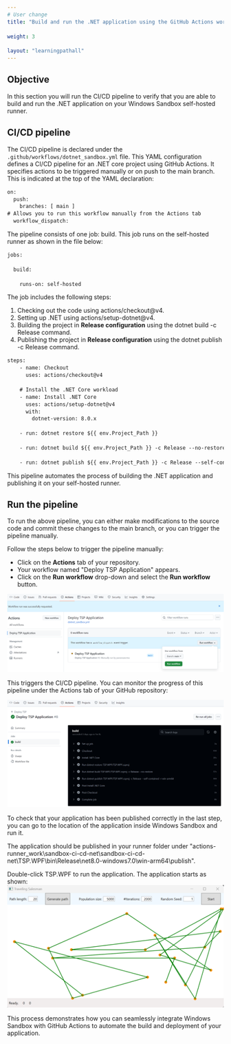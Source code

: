 ```yaml
---
# User change
title: "Build and run the .NET application using the GitHub Actions workflow"

weight: 3

layout: "learningpathall"
---
```


## Objective
In this section you will run the CI/CD pipeline to verify that you are able to build and run the .NET application on your Windows Sandbox self-hosted runner.

## CI/CD pipeline
The CI/CD pipeline is declared under the `.github/workflows/dotnet_sandbox.yml` file. This YAML configuration defines a CI/CD pipeline for an .NET core project using GitHub Actions. It specifies actions to be triggered manually or on push to the main branch. This is indicated at the top of the YAML declaration:
```XML
on:
  push: 
    branches: [ main ]
# Allows you to run this workflow manually from the Actions tab
  workflow_dispatch:
```

The pipeline consists of one job: build. This job runs on the self-hosted runner as shown in the file below:

```XML
jobs:

  build:

    runs-on: self-hosted  
```
The job includes the following steps:
1. Checking out the code using actions/checkout@v4.
2. Setting up .NET using actions/setup-dotnet@v4.
3. Building the project in **Release configuration** using the dotnet build -c Release command.
4. Publishing the project in **Release configuration** using the dotnet publish -c Release command.

```XML
steps:
    - name: Checkout
      uses: actions/checkout@v4

    # Install the .NET Core workload
    - name: Install .NET Core
      uses: actions/setup-dotnet@v4
      with:
        dotnet-version: 8.0.x

    - run: dotnet restore ${{ env.Project_Path }}

    - run: dotnet build ${{ env.Project_Path }} -c Release --no-restore

    - run: dotnet publish ${{ env.Project_Path }} -c Release --self-contained -r win-arm64
```

This pipeline automates the process of building the .NET application and publishing it on your self-hosted runner.

## Run the pipeline
To run the above pipeline, you can either make modifications to the source code and commit these changes to the main branch, or you can trigger the pipeline manually. 

Follow the steps below to trigger the pipeline manually:

* Click on the **Actions** tab of your repository.
* Your workflow named "Deploy TSP Application" appears.
* Click on the **Run workflow** drop-down and select the **Run workflow** button.

![img4](win_sandbox_4.png)

This triggers the CI/CD pipeline. You can monitor the progress of this pipeline under the Actions tab of your GitHub repository:

![img5](win_sandbox_5.png)

To check that your application has been published correctly in the last step, you can go to the location of the application inside Windows Sandbox and run it.

The application should be published in your runner folder under "actions-runner\_work\sandbox-ci-cd-net\sandbox-ci-cd-net\TSP.WPF\bin\Release\net8.0-windows7.0\win-arm64\publish\".

Double-click TSP.WPF to run the application. The application starts as shown:
![img6](../win_net/net12.png)

This process demonstrates how you can seamlessly integrate Windows Sandbox with GitHub Actions to automate the build and deployment of your application.

